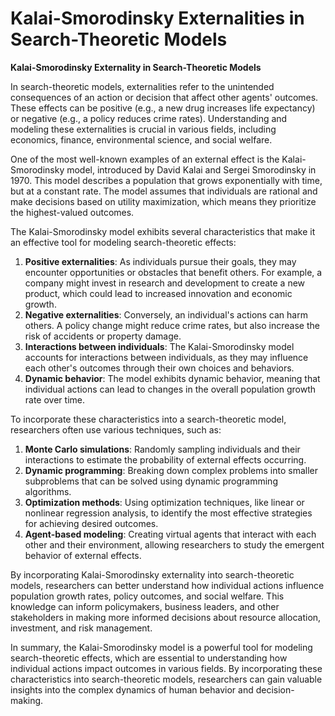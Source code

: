 # Kalai-Smorodinsky Externalities in Search-Theoretic Models

**Kalai-Smorodinsky Externality in Search-Theoretic Models**

In search-theoretic models, externalities refer to the unintended consequences of an action or decision that affect other agents' outcomes. These effects can be positive (e.g., a new drug increases life expectancy) or negative (e.g., a policy reduces crime rates). Understanding and modeling these externalities is crucial in various fields, including economics, finance, environmental science, and social welfare.

One of the most well-known examples of an external effect is the Kalai-Smorodinsky model, introduced by David Kalai and Sergei Smorodinsky in 1970. This model describes a population that grows exponentially with time, but at a constant rate. The model assumes that individuals are rational and make decisions based on utility maximization, which means they prioritize the highest-valued outcomes.

The Kalai-Smorodinsky model exhibits several characteristics that make it an effective tool for modeling search-theoretic effects:

1. **Positive externalities**: As individuals pursue their goals, they may encounter opportunities or obstacles that benefit others. For example, a company might invest in research and development to create a new product, which could lead to increased innovation and economic growth.
2. **Negative externalities**: Conversely, an individual's actions can harm others. A policy change might reduce crime rates, but also increase the risk of accidents or property damage.
3. **Interactions between individuals**: The Kalai-Smorodinsky model accounts for interactions between individuals, as they may influence each other's outcomes through their own choices and behaviors.
4. **Dynamic behavior**: The model exhibits dynamic behavior, meaning that individual actions can lead to changes in the overall population growth rate over time.

To incorporate these characteristics into a search-theoretic model, researchers often use various techniques, such as:

1. **Monte Carlo simulations**: Randomly sampling individuals and their interactions to estimate the probability of external effects occurring.
2. **Dynamic programming**: Breaking down complex problems into smaller subproblems that can be solved using dynamic programming algorithms.
3. **Optimization methods**: Using optimization techniques, like linear or nonlinear regression analysis, to identify the most effective strategies for achieving desired outcomes.
4. **Agent-based modeling**: Creating virtual agents that interact with each other and their environment, allowing researchers to study the emergent behavior of external effects.

By incorporating Kalai-Smorodinsky externality into search-theoretic models, researchers can better understand how individual actions influence population growth rates, policy outcomes, and social welfare. This knowledge can inform policymakers, business leaders, and other stakeholders in making more informed decisions about resource allocation, investment, and risk management.

In summary, the Kalai-Smorodinsky model is a powerful tool for modeling search-theoretic effects, which are essential to understanding how individual actions impact outcomes in various fields. By incorporating these characteristics into search-theoretic models, researchers can gain valuable insights into the complex dynamics of human behavior and decision-making.
